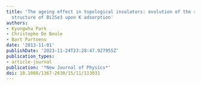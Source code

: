 ```yaml
---
title: 'The ageing effect in topological insulators: evolution of the surface electronic
  structure of Bi2Se3 upon K adsorption'
authors:
- Kyungwha Park
- Christophe De Beule
- Bart Partoens
date: '2013-11-01'
publishDate: '2023-11-24T23:28:47.927955Z'
publication_types:
- article-journal
publication: '*New Journal of Physics*'
doi: 10.1088/1367-2630/15/11/113031
---
```

